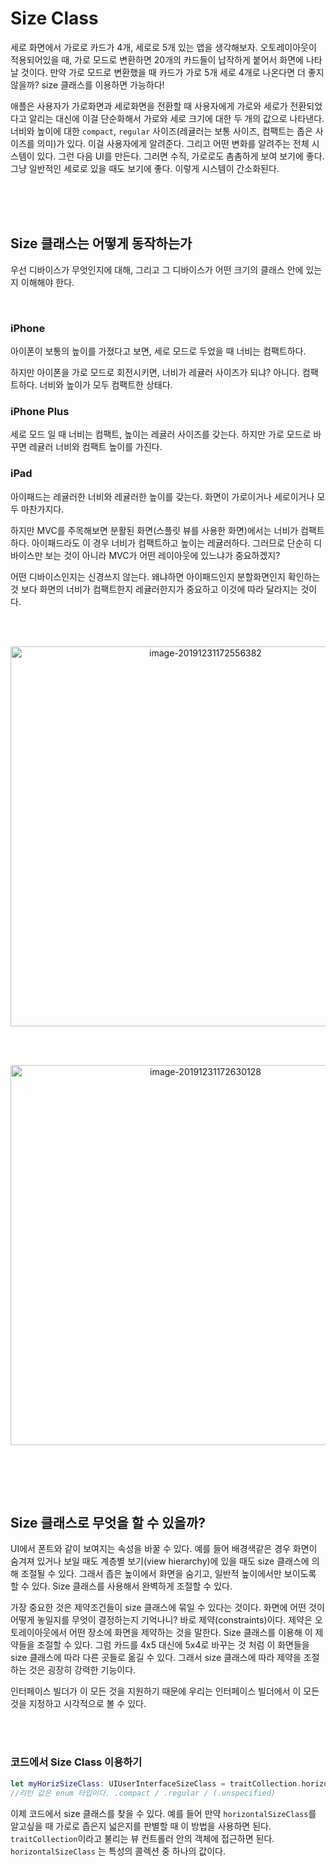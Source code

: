 # Size Class

세로 화면에서 가로로 카드가 4개, 세로로 5개 있는 앱을 생각해보자. 오토레이아웃이 적용되어있을 때, 가로 모드로 변환하면 20개의 카드들이 납작하게 붙어서 화면에 나타날 것이다. 만약 가로 모드로 변환했을 때 카드가 가로 5개 세로 4개로 나온다면 더 좋지 않을까? size 클래스를 이용하면 가능하다!

애플은 사용자가 가로화면과 세로화면을 전환할 때 사용자에게 가로와 세로가 전환되었다고 알리는 대신에 이걸 단순화해서 가로와 세로 크기에 대한 두 개의 값으로 나타낸다. 너비와 높이에 대한 `compact`, `regular` 사이즈(레귤러는 보통 사이즈, 컴팩트는 좁은 사이즈를 의미)가 있다. 이걸 사용자에게 알려준다. 그리고 어떤 변화를 알려주는 전체 시스템이 있다. 그런 다음 UI를 만든다. 그러면 수직, 가로로도 촘촘하게 보여 보기에 좋다. 그냥 일반적인 세로로 있을 때도 보기에 좋다. 이렇게 시스템이 간소화된다. 

<br /><br /><br />

## Size 클래스는 어떻게 동작하는가

우선 디바이스가 무엇인지에 대해, 그리고 그 디바이스가 어떤 크기의 클래스 안에 있는지 이해해야 한다. 

<br />

### iPhone

아이폰이 보통의 높이를 가졌다고 보면, 세로 모드로 두었을 때 너비는 컴팩트하다. 

하지만 아이폰을 가로 모드로 회전시키면, 너비가 레귤러 사이즈가 되냐? 아니다. 컴팩트하다. 너비와 높이가 모두 컴팩트한 상태다.

### iPhone Plus

세로 모드 일 때 너비는 컴팩트, 높이는 레귤러 사이즈를 갖는다. 하지만 가로 모드로 바꾸면 레귤러 너비와 컴팩트 높이를 가진다.

### iPad

아이패드는 레귤러한 너비와 레귤러한 높이를 갖는다. 화면이 가로이거나 세로이거나 모두 마찬가지다.

하지만 MVC를 주목해보면 분활된 화면(스플릿 뷰를 사용한 화면)에서는 너비가 컴팩트하다. 아이패드라도 이 경우 너비가 컴팩트하고 높이는 레귤러하다. 그러므로 단순히 디바이스만 보는 것이 아니라 MVC가 어떤 레이아웃에 있느냐가 중요하겠지?

어떤 디바이스인지는 신경쓰지 않는다. 왜냐하면 아이패드인지 분할화면인지 확인하는 것 보다 화면의 너비가 컴팩트한지 레귤러한지가 중요하고 이것에 따라 달라지는 것이다.

<br />

<br />

<p align="center"><img width="608" alt="image-20191231172556382" src="https://user-images.githubusercontent.com/16719527/72675499-6fb19280-3ac8-11ea-9225-f273b2c10efa.png"></p>

<br /><br />

<p align="center"><img width="608" alt="image-20191231172630128" src="https://user-images.githubusercontent.com/16719527/72675502-793afa80-3ac8-11ea-9f1e-747e8a4790a6.png"></p>

<br /><br />

<br />

## Size 클래스로 무엇을 할 수 있을까?

UI에서 폰트와 같이 보여지는 속성을 바꿀 수 있다. 예를 들어 배경색같은 경우 화면이 숨겨져 있거나 보일 때도 계층별 보기(view hierarchy)에 있을 때도 size 클래스에 의해 조절될 수 있다. 그래서 좁은 높이에서 화면을 숨기고, 일반적 높이에서만 보이도록 할 수 있다. Size 클래스를 사용해서 완벽하게 조절할 수 있다.

가장 중요한 것은 제약조건들이 size 클래스에 묶일 수 있다는 것이다. 화면에 어떤 것이 어떻게 놓일지를 무엇이 결정하는지 기억나니? 바로 제약(constraints)이다. 제약은 오토레이아웃에서 어떤 장소에 화면을 제약하는 것을 말한다. Size 클래스를 이용해 이 제약들을 조절할 수 있다. 그럼 카드를 4x5 대신에 5x4로 바꾸는 것 처럼 이 화면들을 size 클래스에 따라 다른 곳들로 옮길 수 있다. 그래서 size 클래스에 따라 제약을 조절하는 것은 굉장히 강력한 기능이다.

인터페이스 빌더가 이 모든 것을 지원하기 때문에 우리는 인터페이스 빌더에서 이 모든 것을 지정하고 시각적으로 볼 수 있다.

<br /><br />

### 코드에서 Size Class 이용하기

```swift
let myHorizSizeClass: UIUserInterfaceSizeClass = traitCollection.horizontalSizeClass
//리턴 값은 enum 타입이다. .compact / .regular / (.unspecified)
```

이제 코드에서 size 클래스를 찾을 수 있다. 예를 들어 만약 `horizontalSizeClass`를 알고싶을 때 가로로 좁은지 넓은지를 판별할 때 이 방법을 사용하면 된다. `traitCollection`이라고 불리는 뷰 컨트롤러 안의 객체에 접근하면 된다. `horizontalSizeClass` 는 특성의 콜렉션 중 하나의 값이다.
